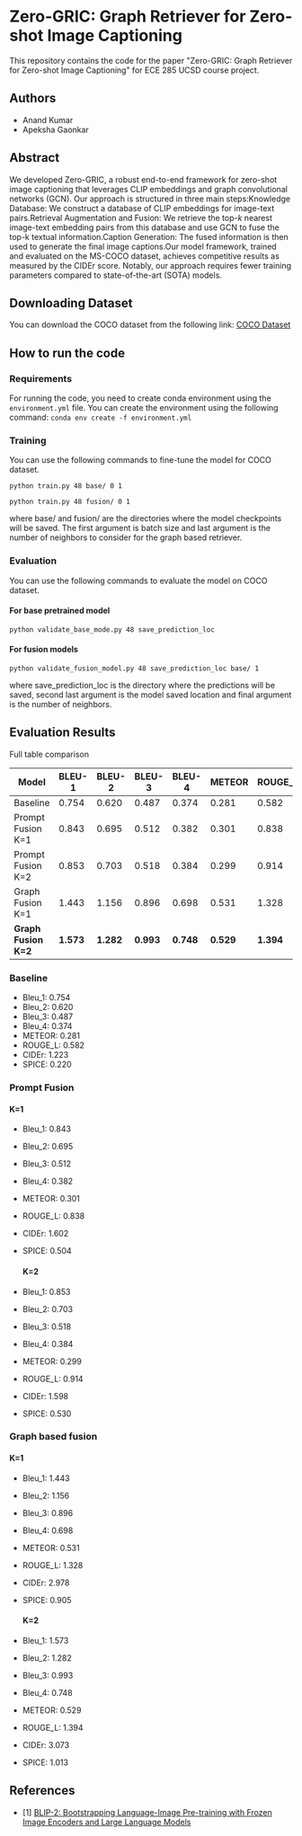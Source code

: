 # Zero-GRIC: Graph Retriever for Zero-shot Image Captioning

This repository contains the code for the paper "Zero-GRIC: Graph Retriever for Zero-shot Image Captioning" for ECE 285 UCSD course project.

## Authors
- Anand Kumar
- Apeksha Gaonkar

## Abstract
 We developed Zero-GRIC, a robust end-to-end framework for zero-shot image captioning that leverages CLIP embeddings and graph convolutional networks (GCN). Our approach is structured in three main steps:Knowledge Database: We construct a database of CLIP embeddings for image-text pairs.Retrieval Augmentation and Fusion: We retrieve the top-$k$ nearest image-text embedding pairs from this database and use GCN to fuse the top-k textual information.Caption Generation: The fused information is then used to generate the final image captions.Our model framework, trained and evaluated on the MS-COCO dataset, achieves competitive results as measured by the CIDEr score. Notably, our approach requires fewer training parameters compared to state-of-the-art (SOTA) models.

## Downloading Dataset 

You can download the COCO dataset from the following link: [COCO Dataset](https://cocodataset.org/#download)

## How to run the code

### Requirements
  For running the code, you need to create conda environment using the `environment.yml` file. You can create the environment using the following command:
  `conda env create -f environment.yml`

### Training

You can use the following commands to fine-tune the model for COCO dataset.

`python train.py 48 base/ 0 1`

`python train.py 48 fusion/ 0 1`

where base/ and fusion/ are the directories where the model checkpoints will be saved. The first argument is batch size and last argument is the number of neighbors to consider for the graph based retriever.

### Evaluation

You can use the following commands to evaluate the model on COCO dataset.

#### For base pretrained model
`python validate_base_mode.py 48 save_prediction_loc`

#### For fusion models
`python validate_fusion_model.py 48 save_prediction_loc base/ 1`


where save_prediction_loc is the directory where the predictions will be saved, second last argument is the model saved location and final argument is the number of neighbors.

## Evaluation Results

Full table comparison

| Model | BLEU-1 | BLEU-2 | BLEU-3 | BLEU-4 | METEOR | ROUGE_L | CIDEr | SPICE |
|-------|--------|--------|--------|--------|--------|---------|-------|-------|
| Baseline | 0.754 | 0.620 | 0.487 | 0.374 | 0.281 | 0.582 | 1.223 | 0.220 |
| Prompt Fusion K=1 | 0.843 | 0.695 | 0.512 | 0.382 | 0.301 | 0.838 | 1.602 | 0.504 |
| Prompt Fusion K=2 | 0.853 | 0.703 | 0.518 | 0.384 | 0.299 | 0.914 | 1.598 | 0.530 |
| Graph Fusion K=1 | 1.443 | 1.156 | 0.896 | 0.698 | 0.531 | 1.328 | 2.978 | 0.905 |
| **Graph Fusion K=2** | **1.573** | **1.282** | **0.993** | **0.748** | **0.529** | **1.394** | **3.073** | **1.013** |

### Baseline

- Bleu_1: 0.754
- Bleu_2: 0.620
- Bleu_3: 0.487
- Bleu_4: 0.374
- METEOR: 0.281
- ROUGE_L: 0.582
- CIDEr: 1.223
- SPICE: 0.220

### Prompt Fusion
  #### K=1
- Bleu_1: 0.843
- Bleu_2: 0.695
- Bleu_3: 0.512
- Bleu_4: 0.382
- METEOR: 0.301
- ROUGE_L: 0.838
- CIDEr: 1.602
- SPICE: 0.504

  #### K=2

- Bleu_1: 0.853
- Bleu_2: 0.703
- Bleu_3: 0.518
- Bleu_4: 0.384
- METEOR: 0.299
- ROUGE_L: 0.914
- CIDEr: 1.598
- SPICE: 0.530

### Graph based fusion
  #### K=1

- Bleu_1: 1.443
- Bleu_2: 1.156
- Bleu_3: 0.896
- Bleu_4: 0.698
- METEOR: 0.531
- ROUGE_L: 1.328
- CIDEr: 2.978
- SPICE: 0.905

  #### K=2

- Bleu_1: 1.573
- Bleu_2: 1.282
- Bleu_3: 0.993
- Bleu_4: 0.748
- METEOR: 0.529
- ROUGE_L: 1.394
- CIDEr: 3.073
- SPICE: 1.013


## References

- [1] [BLIP-2: Bootstrapping Language-Image Pre-training with Frozen Image Encoders and Large Language Models](https://arxiv.org/abs/2301.12597)